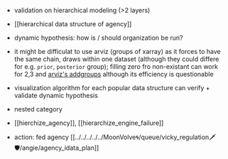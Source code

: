 
- validation on hierarchical modeling (>2 layers)
- [[hierarchical data structure of agency]]
- dynamic hypothesis: how is / should organization be run?

- it might be difficulat to use arviz (groups of xarray) as it forces to have the same chain, draws within one dataset (although they could differe for e.g. `prior`, `posterior` group); filling zero fro non-existant can work for 2,3 and [arviz's addgroups](https://python.arviz.org/en/latest/getting_started/WorkingWithInferenceData.html#add-groups-to-inferencedata-objects) although its efficiency is questionable
- visualization algorithm for each popular data structure can verify + validate dynamic hypothesis 
- nested category
- [[hierchize_agency]], [[hierarchize_engine_failure]]
- action: fed agency [[../../../../../MoonVolve🌀/queue/vicky_regulation🗡🛡/angie/agency_idata_plan]]